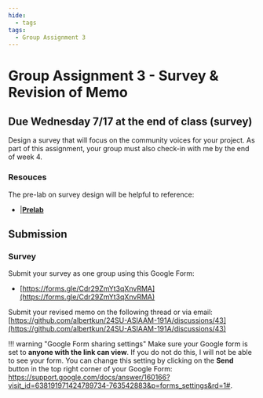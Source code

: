 ```yaml
---
hide:
  - tags
tags:
  - Group Assignment 3
---
```


# Group Assignment 3 - Survey & Revision of Memo

## Due Wednesday 7/17 at the end of class (survey)

Design a survey that will focus on the community voices for your project. As part of this assignment, your group must also check-in with me by the end of week 4.

### Resouces

The pre-lab on survey design will be helpful to reference:
- |[**Prelab**](./prelab.md)

## Submission

### Survey 

Submit your survey as one group using this Google Form:

- [https://forms.gle/Cdr29ZmYt3qXnvRMA](https://forms.gle/Cdr29ZmYt3qXnvRMA)

Submit your revised memo on the following thread or via email: [https://github.com/albertkun/24SU-ASIAAM-191A/discussions/43](https://github.com/albertkun/24SU-ASIAAM-191A/discussions/43)

!!! warning "Google Form sharing settings"
    Make sure your Google form is set to **anyone with the link can view**. If you do not do this, I will not be able to see your form. You can change this setting by clicking on the **Send** button in the top right corner of your Google Form: https://support.google.com/docs/answer/160166?visit_id=638191971424789734-763542883&p=forms_settings&rd=1#.